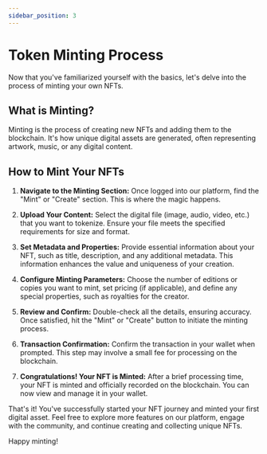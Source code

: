 ```yaml
---
sidebar_position: 3
---
```


# Token Minting Process

Now that you've familiarized yourself with the basics, let's delve into the process of minting your own NFTs.

## What is Minting?

Minting is the process of creating new NFTs and adding them to the blockchain. It's how unique digital assets are generated, often representing artwork, music, or any digital content.

## How to Mint Your NFTs

1. **Navigate to the Minting Section:**
   Once logged into our platform, find the "Mint" or "Create" section. This is where the magic happens.

2. **Upload Your Content:**
   Select the digital file (image, audio, video, etc.) that you want to tokenize. Ensure your file meets the specified requirements for size and format.

3. **Set Metadata and Properties:**
   Provide essential information about your NFT, such as title, description, and any additional metadata. This information enhances the value and uniqueness of your creation.

4. **Configure Minting Parameters:**
   Choose the number of editions or copies you want to mint, set pricing (if applicable), and define any special properties, such as royalties for the creator.

5. **Review and Confirm:**
   Double-check all the details, ensuring accuracy. Once satisfied, hit the "Mint" or "Create" button to initiate the minting process.

6. **Transaction Confirmation:**
   Confirm the transaction in your wallet when prompted. This step may involve a small fee for processing on the blockchain.

7. **Congratulations! Your NFT is Minted:**
   After a brief processing time, your NFT is minted and officially recorded on the blockchain. You can now view and manage it in your wallet.



That's it! You've successfully started your NFT journey and minted your first digital asset. Feel free to explore more features on our platform, engage with the community, and continue creating and collecting unique NFTs.

Happy minting!